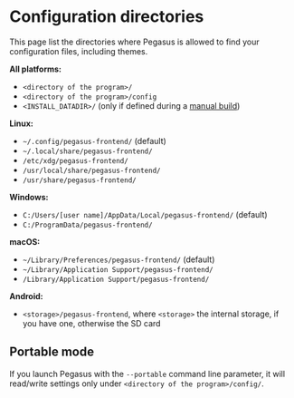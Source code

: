 # Configuration directories

This page list the directories where Pegasus is allowed to find your configuration files, including themes.

**All platforms:**

- `<directory of the program>/`
- `<directory of the program>/config`
- `<INSTALL_DATADIR>/` (only if defined during a [manual build](../dev/build.md))

**Linux:**

- `~/.config/pegasus-frontend/` (default)
- `~/.local/share/pegasus-frontend/`
- `/etc/xdg/pegasus-frontend/`
- `/usr/local/share/pegasus-frontend/`
- `/usr/share/pegasus-frontend/`

**Windows:**

- `C:/Users/[user name]/AppData/Local/pegasus-frontend/` (default)
- `C:/ProgramData/pegasus-frontend/`

**macOS:**

- `~/Library/Preferences/pegasus-frontend/` (default)
- `~/Library/Application Support/pegasus-frontend/`
- `/Library/Application Support/pegasus-frontend/`

**Android:**

- `<storage>/pegasus-frontend`, where `<storage>` the internal storage, if you have one, otherwise the SD card

## Portable mode

If you launch Pegasus with the `--portable` command line parameter, it will read/write settings only under `<directory of the program>/config/`.
